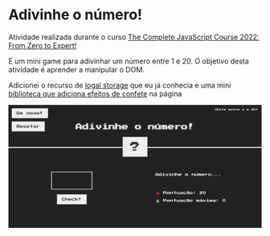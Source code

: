 # Adivinhe o número!

<p>Atividade realizada durante o curso <a href="https://www.udemy.com/course/the-complete-javascript-course/">The Complete JavaScript Course 2022: From Zero to Expert!</a></p>
É um mini game para adivinhar um número entre 1 e 20. O objetivo desta atividade é aprender a manipular o DOM.</p>
<p>Adicionei o recurso de <a href="https://javascript.info/localstorage">logal storage</a> que eu já conhecia e uma mini <a href="https://party.js.org/">biblioteca que adiciona efeitos de confete</a> na página</p>


<a href="https://celadon-pony-8bbb5e.netlify.app/"><img src="adivinhe-o-numero.png"/></a>